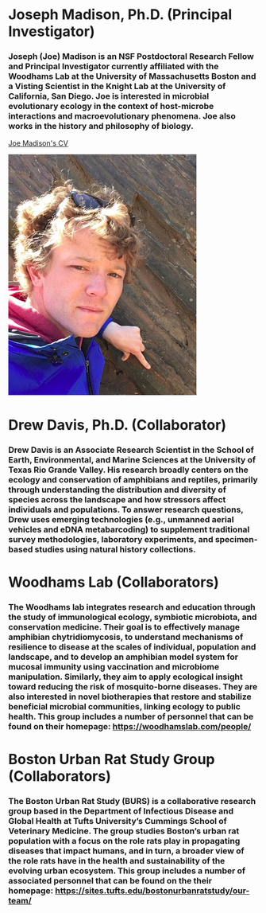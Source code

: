 # Joseph Madison, Ph.D. (Principal Investigator)

### Joseph (Joe) Madison is an NSF Postdoctoral Research Fellow and Principal Investigator currently affiliated with the Woodhams Lab at the University of Massachusetts Boston and a Visting Scientist in the Knight Lab at the University of California, San Diego. Joe is interested in microbial evolutionary ecology in the context of host-microbe interactions and macroevolutionary phenomena. Joe also works in the history and philosophy of biology. 

[Joe Madison's CV](./jmadison_cv_2022.pdf)

![Joe Headshot](Headshot_(cropped).jpg)

# Drew Davis, Ph.D. (Collaborator)

### Drew Davis is an Associate Research Scientist in the School of Earth, Environmental, and Marine Sciences at the University of Texas Rio Grande Valley. His research broadly centers on the ecology and conservation of amphibians and reptiles, primarily through understanding the distribution and diversity of species across the landscape and how stressors affect individuals and populations. To answer research questions, Drew uses emerging technologies (e.g., unmanned aerial vehicles and eDNA metabarcoding) to supplement traditional survey methodologies, laboratory experiments, and specimen-based studies using natural history collections.

# Woodhams Lab (Collaborators)

### The Woodhams lab integrates research and education through the study of immunological ecology, symbiotic microbiota, and conservation medicine. Their goal is to effectively manage amphibian chytridiomycosis, to understand mechanisms of resilience to disease at the scales of individual, population and landscape, and to develop an amphibian model system for mucosal immunity using vaccination and microbiome manipulation. Similarly, they aim to apply ecological insight toward reducing the risk of mosquito-borne diseases. They are also interested in novel biotherapies that restore and stabilize beneficial microbial communities, linking ecology to public health. This group includes a number of personnel that can be found on their homepage: https://woodhamslab.com/people/

# Boston Urban Rat Study Group (Collaborators)

### The Boston Urban Rat Study (BURS) is a collaborative research group based in the Department of Infectious Disease and Global Health at Tufts University’s Cummings School of Veterinary Medicine. The group studies Boston’s urban rat population with a focus on the role rats play in propagating diseases that impact humans, and in turn, a broader view of the role rats have in the health and sustainability of the evolving urban ecosystem. This group includes a number of associated personnel that can be found on the their homepage: https://sites.tufts.edu/bostonurbanratstudy/our-team/
